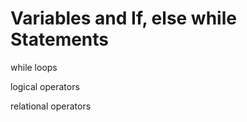 <h1>Variables and If, else while Statements</h1>

<p>while loops</p>
<p>logical operators</p>
<p>relational operators</p>